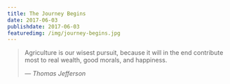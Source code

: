 ```yaml
---
title: The Journey Begins
date: 2017-06-03
publishdate: 2017-06-03
featuredimg: /img/journey-begins.jpg
---
```


> Agriculture is our wisest pursuit, because it will in the end contribute most to real wealth, good morals, and happiness.
>
> &mdash; <cite>Thomas Jefferson</cite>